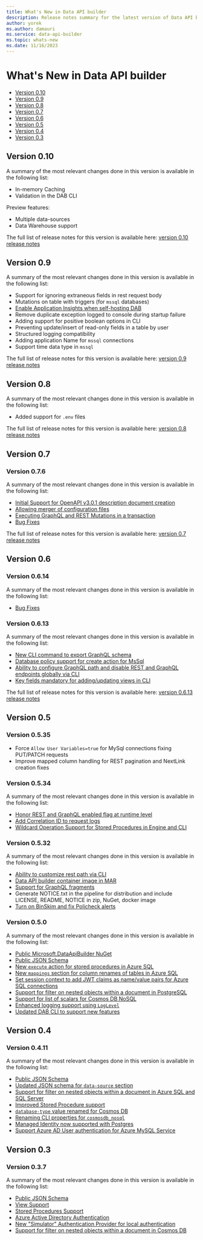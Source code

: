 ```yaml
---
title: What's New in Data API builder 
description: Release notes summary for the latest version of Data API builder is available here.  
author: yorek 
ms.author: damauri
ms.service: data-api-builder 
ms.topic: whats-new 
ms.date: 11/16/2023
---
```


# What's New in Data API builder

- [Version 0.10](#version-010)
- [Version 0.9](#version-09)
- [Version 0.8](#version-08)
- [Version 0.7](#version-07)
- [Version 0.6](#version-06)
- [Version 0.5](#version-05)
- [Version 0.4](#version-04)
- [Version 0.3](#version-03)

## Version 0.10

A summary of the most relevant changes done in this version is available in the following list:

- In-memory Caching
- Validation in the DAB CLI

Preview features:

- Multiple data-sources
- Data Warehouse support

The full list of release notes for this version is available here: [version 0.10 release notes](whats-new-0-10.md)

## Version 0.9

A summary of the most relevant changes done in this version is available in the following list:

- Support for ignoring extraneous fields in rest request body 
- Mutations on table with triggers (for `mssql` databases)
- [Enable Application Insights when self-hosting DAB](./use-application-insights.md)
- Remove duplicate exception logged to console during startup failure
- Adding support for positive boolean options in CLI
- Preventing update/insert of read-only fields in a table by user
- Structured logging compatibility
- Adding application Name for `mssql` connections
- Support time data type in `mssql`

The full list of release notes for this version is available here: [version 0.9 release notes](whats-new-0-9.md)

## Version 0.8

A summary of the most relevant changes done in this version is available in the following list:

- Added support for `.env` files 

The full list of release notes for this version is available here: [version 0.8 release notes](whats-new-0-8.md)

## Version 0.7

### Version 0.7.6

A summary of the most relevant changes done in this version is available in the following list:

- [Initial Support for OpenAPI v3.0.1 description document creation](./whats-new-0-7-6.md#initial-support-for-openapi-v3-0-1-description-document-creation)
- [Allowing merger of configuration files](./whats-new-0-7-6.md#allowing-merger-of-configuration-files)
- [Executing GraphQL and REST Mutations in a transaction](./whats-new-0-7-6.md#executing-graphql-and-rest-mutations-in-a-transaction)
- [Bug Fixes](./whats-new-0-7-6.md#bug-fixes)

The full list of release notes for this version is available here: [version 0.7 release notes](./whats-new-0-7-6.md)

## Version 0.6

### Version 0.6.14

A summary of the most relevant changes done in this version is available in the following list:

- [Bug Fixes](./whats-new-0-6-14.md#bug-fixes)

### Version 0.6.13

A summary of the most relevant changes done in this version is available in the following list:

- [New CLI command to export GraphQL schema](./whats-new-0-6-13.md#new-cli-command-to-export-graphql-schema)
- [Database policy support for create action for MsSql](./whats-new-0-6-13.md#database-policy-support-for-create-action-for-mssql)
- [Ability to configure GraphQL path and disable REST and GraphQL endpoints globally via CLI](./whats-new-0-6-13.md#ability-to-configure-graphql-path-and-disable-rest-and-graphql-endpoints-globally-via-cli)
- [Key fields mandatory for adding/updating views in CLI](./whats-new-0-6-13.md#key-fields-mandatory-for-adding-and-updating-views-in-cli)

The full list of release notes for this version is available here: [version 0.6.13 release notes](./whats-new-0-6-13.md)

## Version 0.5

### Version 0.5.35

- Force `Allow User Variables=true` for MySql connections fixing PUT/PATCH requests
- Improve mapped column handling for REST pagination and NextLink creation fixes

### Version 0.5.34

A summary of the most relevant changes done in this version is available in the following list:

- [Honor REST and GraphQL enabled flag at runtime level](./whats-new-0-5-34.md#honor-rest-and-graphql-enabled-flag-at-runtime-level)
- [Add Correlation ID to request logs](./whats-new-0-5-34.md#add-correlation-id-to-request-logs)
- [Wildcard Operation Support for Stored Procedures in Engine and CLI](./whats-new-0-5-34.md#wildcard-operation-support-for-stored-procedures-in-engine-and-cli)

### Version 0.5.32

A summary of the most relevant changes done in this version is available in the following list:

- [Ability to customize rest path via CLI](./whats-new-0-5-32.md#ability-to-customize-rest-path-via-cli)
- [Data API builder container image in MAR](./whats-new-0-5-32.md#data-api-builder-container-image-in-mar)
- [Support for GraphQL fragments](./whats-new-0-5-32.md#support-for-graphql-fragments)
- Generate NOTICE.txt in the pipeline for distribution and include LICENSE, README, NOTICE in zip, NuGet, docker image
- [Turn on BinSkim and fix Policheck alerts](./whats-new-0-5-32.md#turn-on-binskim-and-fix-policheck-alerts)

### Version 0.5.0

A summary of the most relevant changes done in this version is available in the following list:

- [Public Microsoft.DataApiBuilder NuGet](./whats-new-0-5-0.md#public-microsoftdataapibuilder-nuget)
- [Public JSON Schema](./whats-new-0-5-0.md#public-json-schema)
- [New `execute` action for stored procedures in Azure SQL](./whats-new-0-5-0.md#new-execute-action-for-stored-procedures-in-azure-sql)
- [New `mappings` section for column renames of tables in Azure SQL](./whats-new-0-5-0.md#new-mappings-section)
- [Set session context to add JWT claims as name/value pairs for Azure SQL connections](./whats-new-0-5-0.md#support-for-session-context-in-azure-sql)
- [Support for filter on nested objects within a document in PostgreSQL](./whats-new-0-5-0.md#support-for-filter-on-nested-objects-within-a-document-in-postgresql)
- [Support for list of scalars for Cosmos DB NoSQL](./whats-new-0-5-0.md#support-scalar-list-in-cosmos-db-nosql)
- [Enhanced logging support using `LogLevel`](./whats-new-0-5-0.md#enhanced-logging-support-using-loglevel)
- [Updated DAB CLI to support new features](./whats-new-0-5-0.md#updated-cli)

## Version 0.4

### Version 0.4.11

A summary of the most relevant changes done in this version is available in the following list:

- [Public JSON Schema](./whats-new-0-4-11.md#public-json-schema)
- [Updated JSON schema for `data-source` section](./whats-new-0-4-11.md#updated-json-schema-for-data-source-section)
- [Support for filter on nested objects within a document in Azure SQL and SQL Server](./whats-new-0-4-11.md#support-for-filter-on-nested-objects-within-a-document-in-azure-sql-and-sql-server)
- [Improved Stored Procedure support](./whats-new-0-4-11.md#improved-stored-procedure-support)
- [`database-type` value renamed for Cosmos DB](./whats-new-0-4-11.md#database-type-value-renamed-for-cosmos-db)
- [Renaming CLI properties for `cosmosdb_nosql`](./whats-new-0-4-11.md#renaming-cli-properties-for-cosmosdb_nosql)
- [Managed Identity now supported with Postgres](./whats-new-0-4-11.md#managed-identity-now-supported-with-postgres)
- [Support Azure AD User authentication for Azure MySQL Service](./whats-new-0-4-11.md#support-azure-ad-user-authentication-for-azure-mysql-service)

## Version 0.3

### Version 0.3.7

A summary of the most relevant changes done in this version is available in the following list:

- [Public JSON Schema](./whats-new-0-3-7.md#public-json-schema)
- [View Support](./whats-new-0-3-7.md#view-support)
- [Stored Procedures Support](./whats-new-0-3-7.md#stored-procedures-support)
- [Azure Active Directory Authentication](./whats-new-0-3-7.md#azure-active-directory-authentication)
- [New "Simulator" Authentication Provider for local authentication](./whats-new-0-3-7.md#new-simulator-authentication-provider-for-local-authentication)
- [Support for filter on nested objects within a document in Cosmos DB](./whats-new-0-3-7.md#support-for-filter-on-nested-objects-within-a-document-in-cosmos-db)
